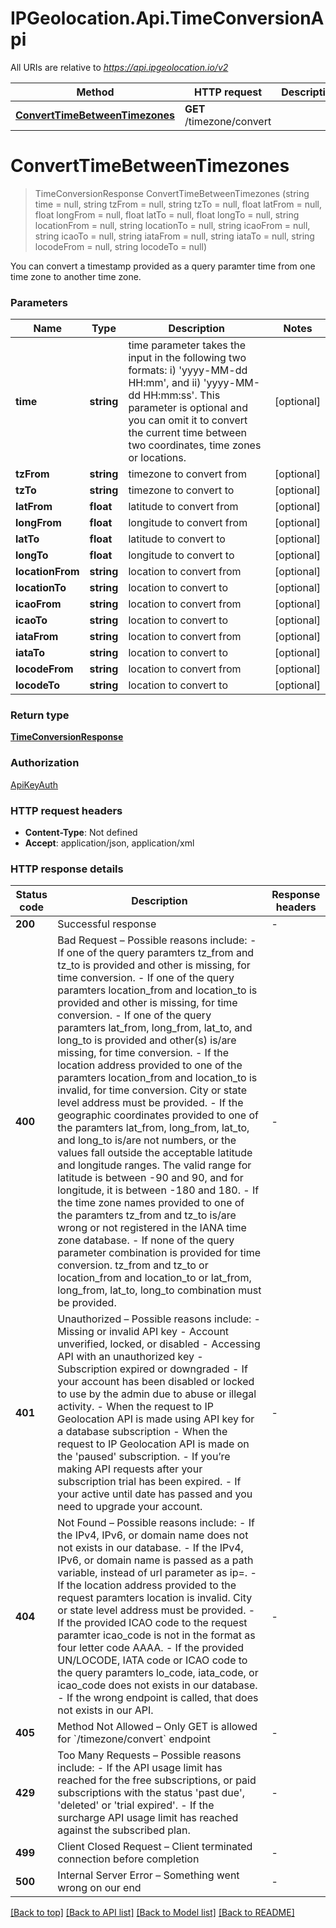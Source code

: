 # IPGeolocation.Api.TimeConversionApi

All URIs are relative to *https://api.ipgeolocation.io/v2*

| Method | HTTP request | Description |
|--------|--------------|-------------|
| [**ConvertTimeBetweenTimezones**](TimeConversionApi.md#converttimebetweentimezones) | **GET** /timezone/convert |  |

<a id="converttimebetweentimezones"></a>
# **ConvertTimeBetweenTimezones**
> TimeConversionResponse ConvertTimeBetweenTimezones (string time = null, string tzFrom = null, string tzTo = null, float latFrom = null, float longFrom = null, float latTo = null, float longTo = null, string locationFrom = null, string locationTo = null, string icaoFrom = null, string icaoTo = null, string iataFrom = null, string iataTo = null, string locodeFrom = null, string locodeTo = null)



You can convert a timestamp provided as a query paramter time from one time zone to another time zone.

### Parameters

| Name | Type | Description | Notes |
|------|------|-------------|-------|
| **time** | **string** | time parameter takes the input in the following two formats: i) &#39;yyyy-MM-dd HH:mm&#39;, and ii) &#39;yyyy-MM-dd HH:mm:ss&#39;. This parameter is optional and you can omit it to convert the current time between two coordinates, time zones or locations. | [optional]  |
| **tzFrom** | **string** | timezone to convert from | [optional]  |
| **tzTo** | **string** | timezone to convert to | [optional]  |
| **latFrom** | **float** | latitude to convert from | [optional]  |
| **longFrom** | **float** | longitude to convert from | [optional]  |
| **latTo** | **float** | latitude to convert to | [optional]  |
| **longTo** | **float** | longitude to convert to | [optional]  |
| **locationFrom** | **string** | location to convert from | [optional]  |
| **locationTo** | **string** | location to convert to | [optional]  |
| **icaoFrom** | **string** | location to convert from | [optional]  |
| **icaoTo** | **string** | location to convert to | [optional]  |
| **iataFrom** | **string** | location to convert from | [optional]  |
| **iataTo** | **string** | location to convert to | [optional]  |
| **locodeFrom** | **string** | location to convert from | [optional]  |
| **locodeTo** | **string** | location to convert to | [optional]  |

### Return type

[**TimeConversionResponse**](../models/TimeConversionResponse.md)

### Authorization

[ApiKeyAuth](../../README.md#authentication-setup)

### HTTP request headers

 - **Content-Type**: Not defined
 - **Accept**: application/json, application/xml


### HTTP response details
| Status code | Description | Response headers |
|-------------|-------------|------------------|
| **200** | Successful response |  -  |
| **400** | Bad Request – Possible reasons include:   - If one of the query paramters tz_from and tz_to is provided and other is missing, for time conversion.    - If one of the query paramters location_from and location_to is provided and other is missing, for time conversion.      - If one of the query paramters lat_from, long_from, lat_to, and long_to is provided and other(s) is/are missing, for time conversion.      - If the location address provided to one of the paramters location_from and location_to is invalid, for time conversion. City or state level address must be provided.      - If the geographic coordinates provided to one of the paramters lat_from, long_from, lat_to, and long_to is/are not numbers, or the values fall outside the acceptable latitude and longitude ranges. The valid range for latitude is between -90 and 90, and for longitude, it is between -180 and 180.      - If the time zone names provided to one of the paramters tz_from and tz_to is/are wrong or not registered in the IANA time zone database.      - If none of the query parameter combination is provided for time conversion. tz_from and tz_to or location_from and location_to or lat_from, long_from, lat_to, long_to combination must be provided.  |  -  |
| **401** | Unauthorized – Possible reasons include:   - Missing or invalid API key   - Account unverified, locked, or disabled   - Accessing API with an unauthorized key   - Subscription expired or downgraded   - If your account has been disabled or locked to use by the admin due to abuse or illegal activity.   - When the request to IP Geolocation API is made using API key for a database subscription   - When the request to IP Geolocation API is made on the &#39;paused&#39; subscription.   - If you’re making API requests after your subscription trial has been expired.   - If your active until date has passed and you need to upgrade your account.  |  -  |
| **404** | Not Found – Possible reasons include:   - If the IPv4, IPv6, or domain name does not not exists in our database.    - If the IPv4, IPv6, or domain name is passed as a path variable, instead of url parameter as ip&#x3D;.      - If the location address provided to the request paramters location is invalid. City or state level address must be provided.      - If the provided ICAO code to the request paramter icao_code is not in the format as four letter code AAAA.      - If the provided UN/LOCODE, IATA code or ICAO code to the query paramters lo_code, iata_code, or icao_code does not exists in our database.      - If the wrong endpoint is called, that does not exists in our API.  |  -  |
| **405** | Method Not Allowed – Only GET is allowed for &#x60;/timezone/convert&#x60; endpoint |  -  |
| **429** | Too Many Requests – Possible reasons include:   - If the API usage limit has reached for the free subscriptions, or paid subscriptions with the status &#39;past due&#39;, &#39;deleted&#39; or &#39;trial expired&#39;.    - If the surcharge API usage limit has reached against the subscribed plan.     |  -  |
| **499** | Client Closed Request – Client terminated connection before completion |  -  |
| **500** | Internal Server Error – Something went wrong on our end |  -  |

[[Back to top]](#) [[Back to API list]](../../README.md#documentation-for-api-endpoints) [[Back to Model list]](../../README.md#documentation-for-models) [[Back to README]](../../README.md)

